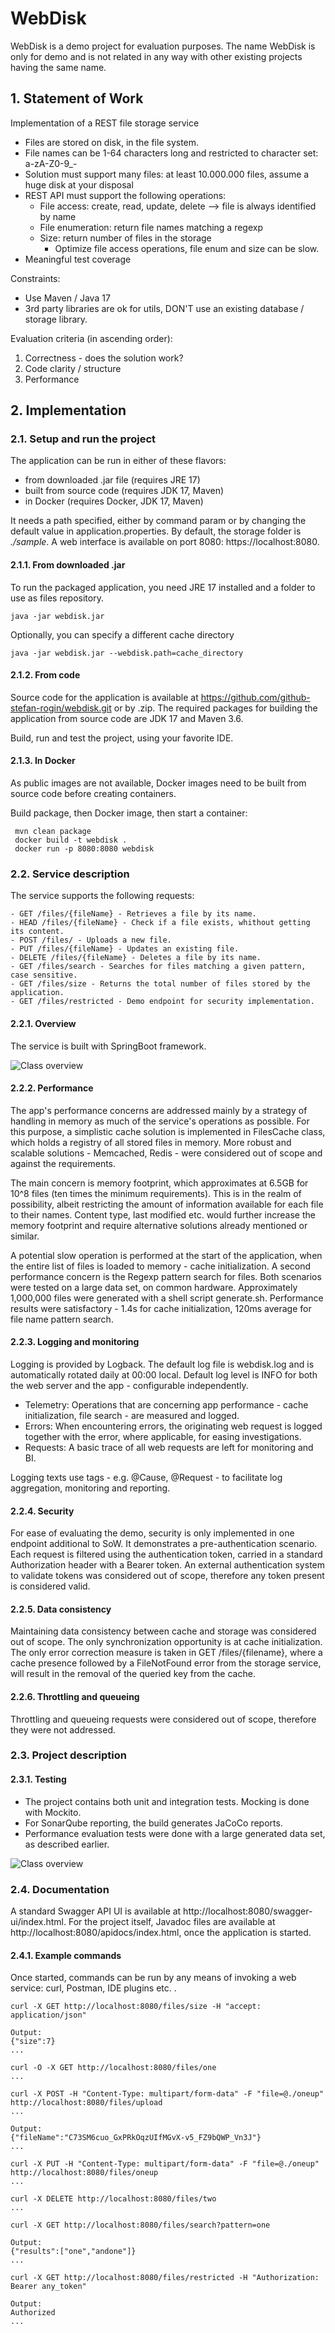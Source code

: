 # WebDisk

WebDisk is a demo project for evaluation purposes. The name WebDisk is only for demo and is not related in any way with other existing projects having the same name.

## 1. Statement of Work

Implementation of a REST file storage service  

- Files are stored on disk, in the file system. 
- File names can be 1-64 characters long and restricted to character set: a-zA-Z0-9_- 
- Solution must support many files: at least 10.000.000 files, assume a huge disk at your disposal 
- REST API must support the following operations: 
    + File access: create, read, update, delete --> file is always identified by name 
    + File enumeration: return file names matching a regexp 
    + Size: return number of files in the storage 
        * Optimize file access operations, file enum and size can be slow. 
- Meaningful test coverage 

Constraints: 

- Use Maven / Java 17 
- 3rd party libraries are ok for utils, DON'T use an existing database / storage library. 

Evaluation criteria (in ascending order): 
1. Correctness - does the solution work? 
2. Code clarity / structure 
3. Performance

## 2. Implementation

### 2.1. Setup and run the project

The application can be run in either of these flavors:

- from downloaded .jar file (requires JRE 17)
- built from source code (requires JDK 17, Maven)
- in Docker (requires Docker, JDK 17, Maven)

It needs a path specified, either by command param or by changing the default value in application.properties. By default, the storage folder is *./sample*. A web interface is available on port 8080: https://localhost:8080.

#### 2.1.1. From downloaded .jar

To run the packaged application, you need JRE 17 installed and a folder to use as files repository.

    java -jar webdisk.jar

Optionally, you can specify a different cache directory

    java -jar webdisk.jar --webdisk.path=cache_directory

#### 2.1.2. From code

Source code for the application is available at https://github.com/github-stefan-rogin/webdisk.git or by .zip. 
The required packages for building the application from source code are JDK 17 and Maven 3.6.

Build, run and test the project, using your favorite IDE.

#### 2.1.3. In Docker

As public images are not available, Docker images need to be built from source code before creating containers. 

Build package, then Docker image, then start a container:

     mvn clean package
     docker build -t webdisk .
     docker run -p 8080:8080 webdisk

### 2.2. Service description

The service supports the following requests:

 	- GET /files/{fileName} - Retrieves a file by its name.
 	- HEAD /files/{fileName} - Check if a file exists, whithout getting its content.
 	- POST /files/ - Uploads a new file.
 	- PUT /files/{fileName} - Updates an existing file.
 	- DELETE /files/{fileName} - Deletes a file by its name.
 	- GET /files/search - Searches for files matching a given pattern, case sensitive.
 	- GET /files/size - Returns the total number of files stored by the application.
 	- GET /files/restricted - Demo endpoint for security implementation.

#### 2.2.1. Overview

The service is built with SpringBoot framework.

![Class overview](src/main/resources/public/classes.jpg)

#### 2.2.2. Performance

The app's performance concerns are addressed mainly by a strategy of handling in memory as much of the service's operations as possible. For this purpose, a simplistic cache solution is implemented in FilesCache class, which holds a registry of all stored files in memory. More robust and scalable solutions - Memcached, Redis - were considered out of scope and against the requirements.

The main concern is memory footprint, which approximates at 6.5GB for 10^8 files (ten times the minimum requirements). This is in the realm of possibility, albeit restricting the amount of information available for each file to their names. Content type, last modified etc. would further increase the memory footprint and require alternative solutions already mentioned or similar.

A potential slow operation is performed at the start of the application, when the entire list of files is loaded to memory - cache initialization. A second performance concern is the Regexp pattern search for files. Both scenarios were tested on a large data set, on common hardware. Approximately 1,000,000 files were generated with a shell script generate.sh. Performance results were satisfactory - 1.4s for cache initialization, 120ms average for file name pattern search.

#### 2.2.3. Logging and monitoring

Logging is provided by Logback. The default log file is webdisk.log and is automatically rotated daily at 00:00 local. Default log level is INFO for both the web server and the app - configurable independently.

- Telemetry: Operations that are concerning app performance - cache initialization, file search - are measured and logged.
- Errors: When encountering errors, the originating web request is logged together with the error, where applicable, for easing investigations.
- Requests: A basic trace of all web requests are left for monitoring and BI.

Logging texts use tags - e.g. @Cause, @Request - to facilitate log aggregation, monitoring and reporting.

#### 2.2.4. Security

For ease of evaluating the demo, security is only implemented in one endpoint additional to SoW. It demonstrates a pre-authentication scenario. Each request is filtered using the authentication token, carried in a standard Authorization header with a Bearer token. An external authentication system to validate tokens was considered out of scope, therefore any token present is considered valid.

#### 2.2.5. Data consistency

Maintaining data consistency between cache and storage was considered out of scope. The only synchronization opportunity is at cache initialization. The only error correction measure is taken in GET /files/{filename}, where a cache presence followed by a FileNotFound error from the storage service, will result in the removal of the queried key from the cache.

#### 2.2.6. Throttling and queueing

Throttling and queueing requests were considered out of scope, therefore they were not addressed.

### 2.3. Project description

#### 2.3.1. Testing

- The project contains both unit and integration tests. Mocking is done with Mockito.
- For SonarQube reporting, the build generates JaCoCo reports.
- Performance evaluation tests were done with a large generated data set, as described earlier.

![Class overview](src/main/resources/public/coverage.jpg)

### 2.4. Documentation

A standard Swagger API UI is available at http://localhost:8080/swagger-ui/index.html.
For the project itself, Javadoc files are available at http://localhost:8080/apidocs/index.html, once the application is started.

#### 2.4.1. Example commands

Once started, commands can be run by any means of invoking a web service: curl, Postman, IDE plugins etc. .

    curl -X GET http://localhost:8080/files/size -H "accept: application/json"

    Output: 
    {"size":7}
    ...

    curl -O -X GET http://localhost:8080/files/one
    ...

    curl -X POST -H "Content-Type: multipart/form-data" -F "file=@./oneup" http://localhost:8080/files/upload
    ...
    
    Output:
    {"fileName":"C73SM6cuo_GxPRkOqzUIfMGvX-v5_FZ9bQWP_Vn3J"}
    ...

    curl -X PUT -H "Content-Type: multipart/form-data" -F "file=@./oneup" http://localhost:8080/files/oneup
    ...

    curl -X DELETE http://localhost:8080/files/two
    ...

    curl -X GET http://localhost:8080/files/search?pattern=one
    
    Output:
    {"results":["one","andone"]}
    ...

    curl -X GET http://localhost:8080/files/restricted -H "Authorization: Bearer any_token"
    
    Output:
    Authorized
    ...

